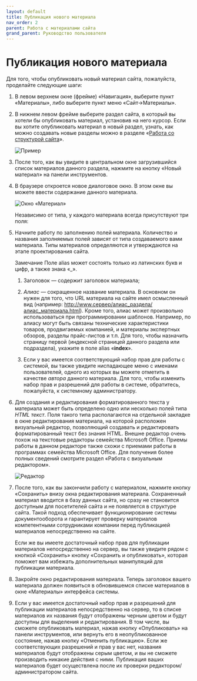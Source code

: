 ```yaml
---
layout: default
title: Публикация нового материала
nav_order: 2
parent: Работа с материалами сайта
grand_parent: Руководство пользователя
---
```


# Публикация нового материала

Для того, чтобы опубликовать новый материал сайта, пожалуйста, проделайте следующие шаги:

1. В левом верхнем окне (фрейме) «Навигация», выберите пункт «Материалы», либо выберите пункт меню «Сайт->Материалы».

2. В нижнем левом фрейме выберите раздел сайта, в который вы хотели бы опубликовать материал, установив на него курсор. Если вы хотите опубликовать материал в новый раздел, узнать, как можно создавать новые разделы можно в разделе «[Работа со структурой сайта]({{site.baseurl}}/docs/user-guide/structure)».

	![Пример]({{site.baseurl}}/images/cp-cp-1.png)

3. После того, как вы увидите в центральном окне загрузившийся список материалов данного раздела, нажмите на кнопку «Новый материал» на панели инструментов.

4. В браузере откроется новое диалоговое окно. В этом окне вы можете ввести содержание данного материала.

	![Окно «Материал»]({{site.baseurl}}/images/cp-cp-2.png)

	Независимо от типа, у каждого материала всегда присутствуют три поля:

5. Начните работу по заполнению полей материала. Количество и названия заполняемых полей зависят от типа создаваемого вами материала. Типы материалов определяются и утверждаются на этапе проектирования сайта.

	Замечание
	Поле alias может состоять только из латинских букв и цифр, а также знака «\_».

	1. Заголовок — содержит заголовок материала;

	2. *Алиас* — сокращенное название материала. В основном он нужен для того, что URL материала на сайте имел осмысленный вид (например: http://www.сервер/алиас_раздела/алиас_материала.html). Кроме того, алиас может произвольно использоваться при программировании шаблонов. Например, по алиасу могут быть связаны технические характеристики товаров, продвигаемых компанией, и материалы экспертных обзоров, разделы прайс-листов и т.п. Для того, чтобы назначить страницу первой (индексной страницей данного раздела или подраздела), укажите в поле alias «**index**».

	3. Если у вас имеется соответствующий набор прав для работы с системой, вы также увидите ниспадающее меню с именами пользователей, одного из которых вы можете отметить в качестве *автора* данного материала. Для того, чтобы изменить набор прав и разрешений для работы в системе, обратитесь, пожалуйста, к системному администратору.

6. Для создания и редактирования форматированного текста у материала может быть определено одно или несколько полей типа *HTML текст*. Поля такого типа располагаются на отдельной закладке в окне редактирования материала, на которой расположен визуальный редактор, позволяющий создавать и редактировать форматированный текст без знания HTML. Внешне редактор очень похож на текстовые редакторы семейства Microsoft Office. Приемы работы в данном редакторе также схожи с приемами работы в программах семейства Microsoft Office. Для получения более полных сведений смотрите раздел «Работа с визуальным редактором».

	![Редактор]({{site.baseurl}}/images/cp-3.png)

7. После того, как вы закончили работу с материалом, нажмите кнопку «Сохранить» внизу окна редактирования материала. Сохраненный материал вводится в базу данных сайта, но сразу не становится доступным для посетителей сайта и не появляется в структуре сайта. Такой подход обеспечивает функционирование системы документооборота и гарантирует проверку материалов компетентными сотрудниками компании перед публикацией материалов непосредственно на сайте.

	Если же вы имеете достаточный набор прав для публикации материалов непосредственно на сервер, вы также увидите рядом с кнопкой «Сохранить» кнопку «Сохранить и опубликовать», которая поможет вам избежать дополнительных манипуляций для публикации материала.

8. Закройте окно редактирования материала. Теперь заголовок вашего материала должен появиться в обновившемся списке материалов в окне «Материалы» интерфейса системы.

9. Если у вас имеется достаточный набор прав и разрешений для публикации материалов непосредственно на сервер, то в списке материалов их названия будут отображены черным цветом и будут доступны для выделения и редактирования. В том числе, вы сможете опубликовать материал, нажав кнопку «Опубликовать» на панели инструментов, или вернуть его в неопубликованное состояние, нажав кнопку «Отменить публикацию». Если же соответствующих разрешений и прав у вас нет, названия материалов будут отображены серым цветом, и вы не сможете производить никакие действия с ними. Публикация ваших материалов будет осуществлена после их проверки редактором/администратором сайта.


